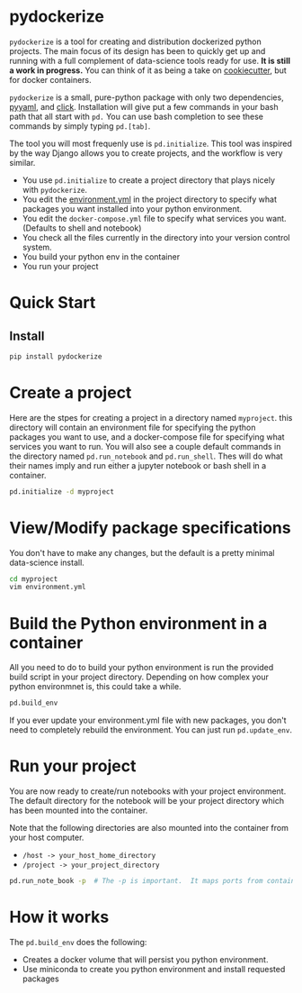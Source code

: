 # pydockerize
`pydockerize` is a tool for creating and distribution dockerized python projects.  The main focus of its design
has been to quickly get up and running with a full complement of data-science tools ready for use.  **It is still a work in progress.** 
You can think of it as being a take on [cookiecutter](https://cookiecutter.readthedocs.io/en/1.7.2/), but for docker containers.

`pydockerize` is a small, pure-python package with only two dependencies,
[pyyaml](https://github.com/yaml/pyyaml), and [click](https://palletsprojects.com/p/click/).  Installation will give put
a few commands in your bash path that all start with `pd.`  You can use bash completion to see these commands by simply
typing `pd.[tab]`.

The tool you will most frequenly use is `pd.initialize`.  This tool was inspired by the way Django allows you to create projects, and the workflow is very similar.

* You use `pd.initialize` to create a project directory that plays nicely with `pydockerize`.
* You edit the
[environment.yml](https://docs.conda.io/projects/conda/en/latest/user-guide/tasks/manage-environments.html) in the project directory to specify what packages you want installed into your python environment.
* You edit the `docker-compose.yml` file to specify what services you want. (Defaults to shell and notebook)
* You check all the files currently in the directory into your version control system.
* You build your python env in the container
* You run your project

# Quick Start
## Install
```bash
pip install pydockerize
```

# Create a project
Here are the stpes for creating a project in a directory named `myproject`.  this directory will contain an environment file for specifying
the python packages you want to use, and a docker-compose file for specifying what services you want to run.  You 
will also see a couple default commands in the directory named `pd.run_notebook` and `pd.run_shell`.  Thes will do
what their names imply and run either a jupyter notebook or bash shell in a container.
```bash
pd.initialize -d myproject
```

# View/Modify package specifications
You don't have to make any changes, but the default is a pretty minimal data-science install.
```bash
cd myproject
vim environment.yml
```

# Build the Python environment in a container
All you need to do to build your python environment is run the provided build script in your project directory.
Depending on how complex your python environmnet is, this could take a while.
```bash
pd.build_env
```

If you ever update your environment.yml file with new packages, you don't need to completely rebuild
the environment.  You can just run `pd.update_env`.

# Run your project
You are now ready to create/run notebooks with your project environment.  The default directory
for the notebook will be your project directory which has been mounted into the container.

Note that the following directories are also mounted into the container from your host computer.
* `/host -> your_host_home_directory`
* `/project -> your_project_directory`
```bash
pd.run_note_book -p  # The -p is important.  It maps ports from container to host.
```


# How it works
The `pd.build_env` does the following:
* Creates a docker volume that will persist you python environment.
* Use miniconda to create you python environment and install requested packages

